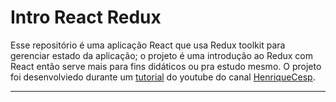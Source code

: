 # Intro React Redux 


Esse repositório é uma aplicação React que usa Redux toolkit para gerenciar estado da aplicação; o projeto é uma introdução ao Redux com React então serve mais para fins didáticos ou pra estudo mesmo.
O projeto foi desenvolviedo durante um [tutorial](https://www.youtube.com/watch?v=3KUVksNAAxo&list=WL&index=107&t=185s) do youtube do canal [HenriqueCesp](https://www.youtube.com/@HenriqueCesp). 


<hr/>